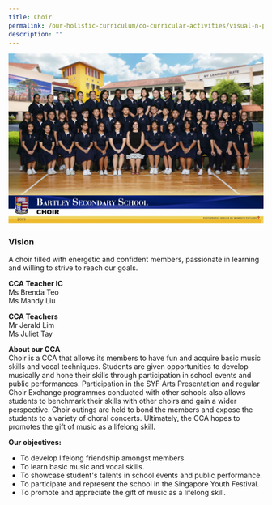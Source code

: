 ```yaml
---
title: Choir
permalink: /our-holistic-curriculum/co-curricular-activities/visual-n-performing-arts/choir
description: ""
---
```

![](/images/Choir-Formal.jpg)

### Vision
A choir filled with energetic and confident members, passionate in learning and willing to strive to reach our goals.

**CCA Teacher IC** <br>
Ms Brenda Teo <br>
Ms Mandy Liu

**CCA Teachers** <br>
Mr Jerald Lim <br>
Ms Juliet Tay

**About our CCA** <br>
Choir is a CCA that allows its members to have fun and acquire basic music skills and vocal techniques. Students are given opportunities to develop musically and hone their skills through participation in school events and public performances. Participation in the SYF Arts Presentation and regular Choir Exchange programmes conducted with other schools also allows students to benchmark their skills with other choirs and gain a wider perspective. Choir outings are held to bond the members and expose the students to a variety of choral concerts. Ultimately, the CCA hopes to promotes the gift of music as a lifelong skill.

**Our objectives:** 
* To develop lifelong friendship amongst members.
* To learn basic music and vocal skills.
* To showcase student's talents in school events and public performance.
* To participate and represent the school in the Singapore Youth Festival.
* To promote and appreciate the gift of music as a lifelong skill.